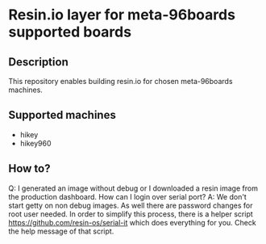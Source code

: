# Resin.io layer for meta-96boards supported boards

## Description
This repository enables building resin.io for chosen meta-96boards machines.

## Supported machines
* hikey
* hikey960

## How to?

Q: I generated an image without debug or I downloaded a resin image from the production dashboard. How can I login over serial port?
A: We don't start getty on non debug images. As well there are password changes for root user needed. In order to simplify this process, there is a helper script https://github.com/resin-os/serial-it which does everything for you. Check the help message of that script.
